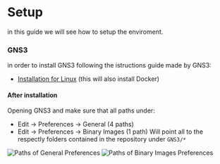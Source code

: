 # Setup

in this guide we will see how to setup the enviroment.

### GNS3

in order to install GNS3 following the istructions guide made by GNS3:
- [Installation for Linux](https://docs.gns3.com/docs/getting-started/installation/linux/) (this will also install Docker)

#### After installation

Opening GNS3 and make sure that all paths under:
- Edit -> Preferences -> General (4 paths)
- Edit -> Preferences -> Binary Images (1 path) 
Will point all to the respectly folders contained in the repository under `GNS3/*`

![Paths of General Preferences](/images/paths-general.png "Paths of General Preferences")
![Paths of Binary Images Preferences](/images/paths-binary-images.png "Paths of Binary Images Preferences")